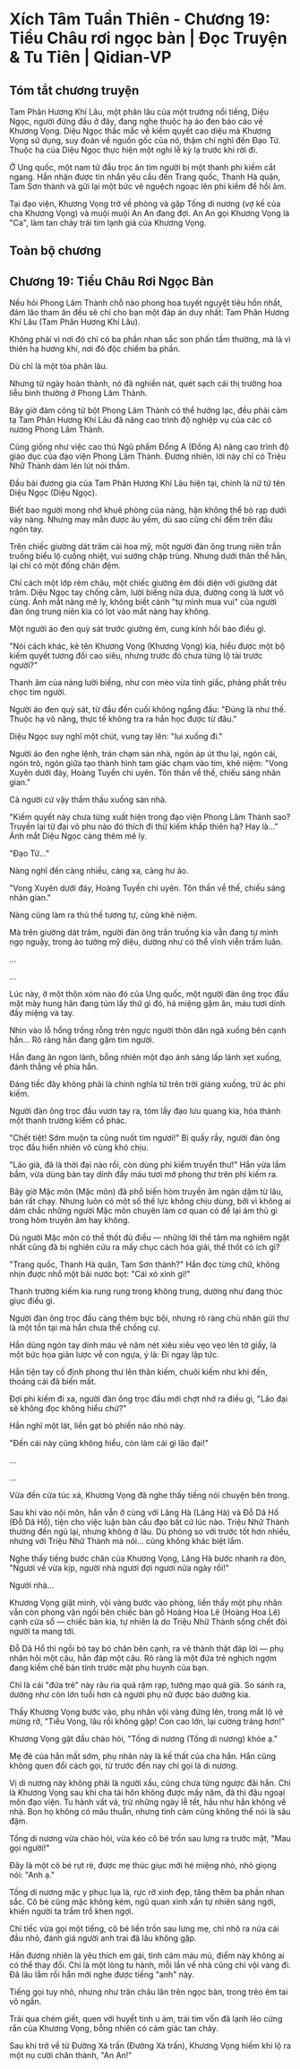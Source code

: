 # Xích Tâm Tuần Thiên - Chương 19: Tiểu Châu rơi ngọc bàn | Đọc Truyện & Tu Tiên | Qidian-VP



## Tóm tắt chương truyện

Tam Phân Hương Khí Lâu, một phân lâu của một trướng nổi tiếng, Diệu Ngọc, người đứng đầu ở đây, đang nghe thuộc hạ áo đen báo cáo về Khương Vọng. Diệu Ngọc thắc mắc về kiếm quyết cao diệu mà Khương Vọng sử dụng, suy đoán về nguồn gốc của nó, thậm chí nghĩ đến Đạo Tử. Thuộc hạ của Diệu Ngọc thực hiện một nghi lễ kỳ lạ trước khi rời đi.

Ở Ung quốc, một nam tử đầu trọc ăn tim người bị một thanh phi kiếm cắt ngang. Hắn nhận được tin nhắn yêu cầu đến Trang quốc, Thanh Hà quận, Tam Sơn thành và gửi lại một bức vẽ nguệch ngoạc lên phi kiếm để hồi âm.

Tại đạo viện, Khương Vọng trở về phòng và gặp Tống di nương (vợ kế của cha Khương Vọng) và muội muội An An đang đợi. An An gọi Khương Vọng là "Ca", làm tan chảy trái tim lạnh giá của Khương Vọng.


## Toàn bộ chương

## Chương 19: Tiểu Châu Rơi Ngọc Bàn

Nếu hỏi Phong Lâm Thành chỗ nào phong hoa tuyết nguyệt tiêu hồn nhất, đám lão tham ăn đều sẽ chỉ cho bạn một đáp án duy nhất: Tam Phân Hương Khí Lâu (Tam Phân Hương Khí Lâu).

Không phải vì nơi đó chỉ có ba phần nhan sắc son phấn tầm thường, mà là vì thiên hạ hương khí, nơi đó độc chiếm ba phần.

Dù chỉ là một tòa phân lâu.

Nhưng từ ngày hoàn thành, nó đã nghiền nát, quét sạch cái thị trường hoa liễu bình thường ở Phong Lâm Thành.

Bây giờ đám công tử bột Phong Lâm Thành có thể hưởng lạc, đều phải cảm tạ Tam Phân Hương Khí Lâu đã nâng cao trình độ nghiệp vụ của các cô nương Phong Lâm Thành.

Cũng giống như việc cao thủ Ngũ phẩm Đổng A (Đổng A) nâng cao trình độ giáo dục của đạo viện Phong Lâm Thành. Đương nhiên, lời này chỉ có Triệu Nhữ Thành dám lén lút nói thầm.

Đầu bài đương gia của Tam Phân Hương Khí Lâu hiện tại, chính là nữ tử tên Diệu Ngọc (Diệu Ngọc).

Biết bao người mong nhớ khuê phòng của nàng, hận không thể bò rạp dưới váy nàng. Nhưng may mắn được âu yếm, dù sao cũng chỉ đếm trên đầu ngón tay.

Trên chiếc giường dát trâm cài hoa mỹ, một người đàn ông trung niên trần truồng biểu lộ cuồng nhiệt, vui sướng chập trùng. Nhưng dưới thân thể hắn, lại chỉ có một đống chăn đệm.

Chỉ cách một lớp rèm châu, một chiếc giường êm đối diện với giường dát trâm. Diệu Ngọc tay chống cằm, lười biếng nửa dựa, đường cong lả lướt vô cùng. Ánh mắt nàng mê ly, không biết cảnh "tự mình mua vui" của người đàn ông trung niên kia có lọt vào mắt nàng hay không.

Một người áo đen quỳ sát trước giường êm, cung kính hồi báo điều gì.

"Nói cách khác, kẻ tên Khương Vọng (Khương Vọng) kia, hiểu được một bộ kiếm quyết tương đối cao siêu, nhưng trước đó chưa từng lộ tài trước người?"

Thanh âm của nàng lười biếng, như con mèo vừa tỉnh giấc, phảng phất trêu chọc tim người.

Người áo đen quỳ sát, từ đầu đến cuối không ngẩng đầu: "Đúng là như thế. Thuộc hạ vô năng, thực tế không tra ra hắn học được từ đâu."

Diệu Ngọc suy nghĩ một chút, vung tay lên: "lui xuống đi."

Người áo đen nghe lệnh, trán chạm sàn nhà, ngón áp út thu lại, ngón cái, ngón trỏ, ngón giữa tạo thành hình tam giác chạm vào tim, khẽ niệm: "Vong Xuyên dưới đáy, Hoàng Tuyền chi uyên. Tôn thần về thế, chiếu sáng nhân gian."

Cả người cứ vậy thẩm thấu xuống sàn nhà.

"Kiếm quyết này chưa từng xuất hiện trong đạo viện Phong Lâm Thành sao? Truyền lại từ đại võ phu nào đó thích đi thử kiếm khắp thiên hạ? Hay là..." Ánh mắt Diệu Ngọc càng thêm mê ly.

"Đạo Tử..."

Nàng nghĩ đến càng nhiều, càng xa, càng hư ảo.

"Vong Xuyên dưới đáy, Hoàng Tuyền chi uyên. Tôn thần về thế, chiếu sáng nhân gian."

Nàng cũng làm ra thủ thế tương tự, cũng khẽ niệm.

Mà trên giường dát trâm, người đàn ông trần truồng kia vẫn đang tự mình ngọ nguậy, trong ảo tưởng mỹ diệu, dường như có thể vĩnh viễn trầm luân.

...

...

Lúc này, ở một thôn xóm nào đó của Ung quốc, một người đàn ông trọc đầu mặt mày hung hãn đang túm lấy thứ gì đó, há miệng gặm ăn, máu tươi dính đầy miệng và tay.

Nhìn vào lỗ hổng trống rỗng trên ngực người thôn dân ngã xuống bên cạnh hắn... Rõ ràng hắn đang gặm tim người.

Hắn đang ăn ngon lành, bỗng nhiên một đạo ánh sáng lấp lánh xẹt xuống, đánh thẳng về phía hắn.

Đáng tiếc đây không phải là chính nghĩa từ trên trời giáng xuống, trừ ác phi kiếm.

Người đàn ông trọc đầu vươn tay ra, tóm lấy đạo lưu quang kia, hóa thành một thanh trường kiếm cổ phác.

"Chết tiệt! Sớm muộn ta cũng nuốt tim ngươi!" Bị quấy rầy, người đàn ông trọc đầu hiển nhiên vô cùng khó chịu.

"Lão già, đã là thời đại nào rồi, còn dùng phi kiếm truyền thư!" Hắn vừa lầm bầm, vừa dùng bàn tay dính đầy máu tươi mở phong thư trên phi kiếm ra.

Bây giờ Mặc môn (Mặc môn) đã phổ biến hòm truyền âm ngàn dặm từ lâu, bán rất chạy. Nhưng luôn có một số thế lực không chịu dùng, bởi vì không ai dám chắc những người Mặc môn chuyên làm cơ quan có để lại ám thủ gì trong hòm truyền âm hay không.

Dù người Mặc môn có thề thốt đủ điều — những lời thề tâm ma nghiêm ngặt nhất cũng đã bị nghiên cứu ra mấy chục cách hóa giải, thề thốt có ích gì?

"Trang quốc, Thanh Hà quận, Tam Sơn thành?" Hắn đọc từng chữ, không nhịn được nhổ một bãi nước bọt: "Cái xó xỉnh gì!"

Thanh trường kiếm kia rung rung trong không trung, dường như đang thúc giục điều gì.

Người đàn ông trọc đầu càng thêm bực bội, nhưng rõ ràng chủ nhân gửi thư là một tồn tại mà hắn chưa thể chống cự.

Hắn dùng ngón tay dính máu vẽ năm nét xiêu xiêu vẹo vẹo lên tờ giấy, là một bức họa giản lược về con ngựa, ý là: Đi ngay lập tức.

Hắn tiện tay cố định phong thư lên thân kiếm, chuôi kiếm như khi đến, thoáng cái đã biến mất.

Đợi phi kiếm đi xa, người đàn ông trọc đầu mới chợt nhớ ra điều gì, "Lão đại sẽ không đọc không hiểu chứ?"

Hắn nghĩ một lát, liền gạt bỏ phiền não nhỏ này.

"Đến cái này cũng không hiểu, còn làm cái gì lão đại!"

...

...

Vừa đến cửa túc xá, Khương Vọng đã nghe thấy tiếng nói chuyện bên trong.

Sau khi vào nội môn, hắn vẫn ở cùng với Lăng Hà (Lăng Hà) và Đỗ Dã Hổ (Đỗ Dã Hổ), tiện cho việc luận bàn cầu đạo bất cứ lúc nào. Triệu Nhữ Thành thường đến ngủ lại, nhưng không ở lâu. Dù phòng so với trước tốt hơn nhiều, nhưng với Triệu Nhữ Thành mà nói... cũng không khác biệt lắm.

Nghe thấy tiếng bước chân của Khương Vọng, Lăng Hà bước nhanh ra đón, "Ngươi về vừa kịp, người nhà ngươi đợi ngươi nửa ngày rồi!"

Người nhà...

Khương Vọng giật mình, vội vàng bước vào phòng, liền thấy một phụ nhân vẫn còn phong vận ngồi bên chiếc bàn gỗ Hoàng Hoa Lê (Hoàng Hoa Lê) cạnh cửa sổ — chiếc bàn kia, tự nhiên là do Triệu Nhữ Thành sống chết đòi người ta mang tới.

Đỗ Dã Hổ thì ngồi bó tay bó chân bên cạnh, ra vẻ thành thật đáp lời — phụ nhân hỏi một câu, hắn đáp một câu. Rõ ràng là một đứa trẻ nghịch ngợm đang kiềm chế bản tính trước mặt phụ huynh của bạn.

Chỉ là cái "đứa trẻ" này râu ria quá rậm rạp, tướng mạo quá già. So sánh ra, dường như còn lớn tuổi hơn cả người phụ nữ được bảo dưỡng kia.

Thấy Khương Vọng bước vào, phụ nhân vội vàng đứng lên, trong mắt lộ vẻ mừng rỡ, "Tiểu Vọng, lâu rồi không gặp! Con cao lớn, lại cường tráng hơn!"

Khương Vọng gật đầu chào hỏi, "Tống di nương (Tống di nương) khỏe ạ."

Mẹ đẻ của hắn mất sớm, phụ nhân này là kế thất của cha hắn. Hắn cũng không quen đổi cách gọi, từ trước đến nay chỉ gọi là di nương.

Vị di nương này không phải là người xấu, cũng chưa từng ngược đãi hắn. Chỉ là Khương Vọng sau khi cha tái hôn không được mấy năm, đã thi đậu ngoại môn đạo viện. Tu hành vất vả, trừ những ngày lễ tết, hầu như hắn không về nhà. Bọn họ không có mâu thuẫn, nhưng tình cảm cũng không thể nói là sâu đậm.

Tống di nương vừa chào hỏi, vừa kéo cô bé trốn sau lưng ra trước mặt, "Mau gọi người!"

Đây là một cô bé rụt rè, được mẹ thúc giục mới hé miệng nhỏ, nhỏ giọng nói: "Anh ạ."

Tống di nương mặc y phục lụa là, rực rỡ xinh đẹp, tăng thêm ba phần nhan sắc. Cô bé cũng mặc không kém, ngũ quan xinh xắn tự nhiên sáng ngời, khiến người ta trầm trồ khen ngợi.

Chỉ tiếc vừa gọi một tiếng, cô bé liền trốn sau lưng mẹ, chỉ nhô ra nửa cái đầu nhỏ, đánh giá người anh trai đã lâu không gặp.

Hắn đương nhiên là yêu thích em gái, tình cảm máu mủ, điểm này không ai có thể thay đổi. Chỉ là một lòng tu hành, mỗi lần về nhà cũng chỉ vội vàng đi. Đã lâu lắm rồi hắn mới nghe được tiếng "anh" này.

Tiếng gọi tuy nhỏ, nhưng như trân châu lăn trên ngọc bàn, trong trẻo êm tai vô ngần.

Trải qua chém giết, quen với huyết tinh u ám, trái tim vốn đã lạnh lẽo cứng rắn của Khương Vọng, bỗng nhiên có cảm giác tan chảy.

Sau khi trở về từ Đường Xá trấn (Đường Xá trấn), Khương Vọng hiếm khi lộ ra một nụ cười chân thành, "An An!"